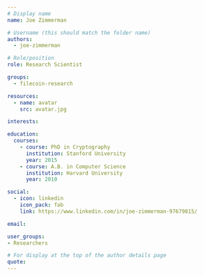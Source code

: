 ```yaml
---
# Display name
name: Joe Zimmerman

# Username (this should match the folder name)
authors:
  - joe-zimmerman

# Role/position
role: Research Scientist

groups:
  - filecoin-research

resources:
  - name: avatar
    src: avatar.jpg

interests:

education:
  courses:
    - course: PhD in Cryptography
      institution: Stanford University
      year: 2015
    - course: A.B. in Computer Science
      institution: Harvard University
      year: 2010

social:
  - icon: linkedin
    icon_pack: fab
    link: https://www.linkedin.com/in/joe-zimmerman-97679815/

email:

user_groups:
- Researchers

# For display at the top of the author details page
quote:
---
```

